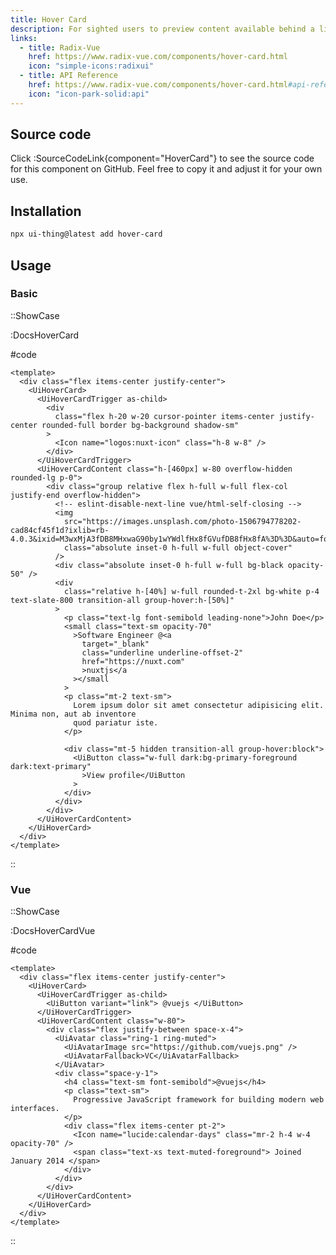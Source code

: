 ```yaml
---
title: Hover Card
description: For sighted users to preview content available behind a link.
links:
  - title: Radix-Vue
    href: https://www.radix-vue.com/components/hover-card.html
    icon: "simple-icons:radixui"
  - title: API Reference
    href: https://www.radix-vue.com/components/hover-card.html#api-reference
    icon: "icon-park-solid:api"
---
```


## Source code

Click :SourceCodeLink{component="HoverCard"} to see the source code for this component on GitHub. Feel free to copy it and adjust it for your own use.

## Installation

```bash
npx ui-thing@latest add hover-card
```

## Usage

### Basic

::ShowCase

:DocsHoverCard

#code

<!-- automd:file src="../../app/components/content/Docs/HoverCard/DocsHoverCard.vue" code lang="vue" -->

```vue [DocsHoverCard.vue]
<template>
  <div class="flex items-center justify-center">
    <UiHoverCard>
      <UiHoverCardTrigger as-child>
        <div
          class="flex h-20 w-20 cursor-pointer items-center justify-center rounded-full border bg-background shadow-sm"
        >
          <Icon name="logos:nuxt-icon" class="h-8 w-8" />
        </div>
      </UiHoverCardTrigger>
      <UiHoverCardContent class="h-[460px] w-80 overflow-hidden rounded-lg p-0">
        <div class="group relative flex h-full w-full flex-col justify-end overflow-hidden">
          <!-- eslint-disable-next-line vue/html-self-closing -->
          <img
            src="https://images.unsplash.com/photo-1506794778202-cad84cf45f1d?ixlib=rb-4.0.3&ixid=M3wxMjA3fDB8MHxwaG90by1wYWdlfHx8fGVufDB8fHx8fA%3D%3D&auto=format&fit=crop&w=2787&q=80"
            class="absolute inset-0 h-full w-full object-cover"
          />
          <div class="absolute inset-0 h-full w-full bg-black opacity-50" />
          <div
            class="relative h-[40%] w-full rounded-t-2xl bg-white p-4 text-slate-800 transition-all group-hover:h-[50%]"
          >
            <p class="text-lg font-semibold leading-none">John Doe</p>
            <small class="text-sm opacity-70"
              >Software Engineer @<a
                target="_blank"
                class="underline underline-offset-2"
                href="https://nuxt.com"
                >nuxtjs</a
              ></small
            >
            <p class="mt-2 text-sm">
              Lorem ipsum dolor sit amet consectetur adipisicing elit. Minima non, aut ab inventore
              quod pariatur iste.
            </p>

            <div class="mt-5 hidden transition-all group-hover:block">
              <UiButton class="w-full dark:bg-primary-foreground dark:text-primary"
                >View profile</UiButton
              >
            </div>
          </div>
        </div>
      </UiHoverCardContent>
    </UiHoverCard>
  </div>
</template>
```

<!-- /automd -->

::

### Vue

::ShowCase

:DocsHoverCardVue

#code

<!-- automd:file src="../../app/components/content/Docs/HoverCard/DocsHoverCardVue.vue" code lang="vue" -->

```vue [DocsHoverCardVue.vue]
<template>
  <div class="flex items-center justify-center">
    <UiHoverCard>
      <UiHoverCardTrigger as-child>
        <UiButton variant="link"> @vuejs </UiButton>
      </UiHoverCardTrigger>
      <UiHoverCardContent class="w-80">
        <div class="flex justify-between space-x-4">
          <UiAvatar class="ring-1 ring-muted">
            <UiAvatarImage src="https://github.com/vuejs.png" />
            <UiAvatarFallback>VC</UiAvatarFallback>
          </UiAvatar>
          <div class="space-y-1">
            <h4 class="text-sm font-semibold">@vuejs</h4>
            <p class="text-sm">
              Progressive JavaScript framework for building modern web interfaces.
            </p>
            <div class="flex items-center pt-2">
              <Icon name="lucide:calendar-days" class="mr-2 h-4 w-4 opacity-70" />
              <span class="text-xs text-muted-foreground"> Joined January 2014 </span>
            </div>
          </div>
        </div>
      </UiHoverCardContent>
    </UiHoverCard>
  </div>
</template>
```

<!-- /automd -->

::
